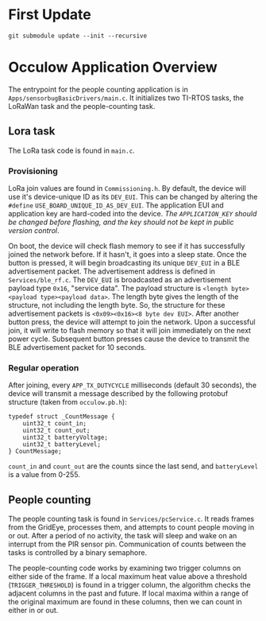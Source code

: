 # First Update
```
git submodule update --init --recursive
```

# Occulow Application Overview
The entrypoint for the people counting application is in `Apps/sensorbugBasicDrivers/main.c`. It initializes two TI-RTOS tasks, the LoRaWan task and the people-counting task.

## Lora task
The LoRa task code is found in `main.c`.

### Provisioning
LoRa join values are found in `Commissioning.h`. By default, the device will use it's device-unique ID as its `DEV_EUI`. This can be changed by altering the `#define` `USE_BOARD_UNIQUE_ID_AS_DEV_EUI`. The application EUI and application key are hard-coded into the device. *The `APPLICATION_KEY` should be changed before flashing, and the key should not be kept in public version control*.

On boot, the device will check flash memory to see if it has successfully joined the network before. If it hasn't, it goes into a sleep state. Once the button is pressed, it will begin broadcasting its unique `DEV_EUI` in a BLE advertisement packet. The advertisement address is defined in `Services/ble_rf.c`. The `DEV_EUI` is broadcasted as an advertisement payload type `0x16`, "service data". The payload structure is `<length byte><payload type><payload data>`. The length byte gives the length of the structure, not including the length byte. So, the structure for these advertisement packets is `<0x09><0x16><8 byte dev EUI>`. After another button press, the device will attempt to join the network. Upon a successful join, it will write to flash memory so that it will join immediately on the next power cycle. Subsequent button presses cause the device to transmit the BLE advertisement packet for 10 seconds.

### Regular operation
After joining, every `APP_TX_DUTYCYCLE` milliseconds (default 30 seconds), the device will transmit a message described by the following protobuf structure (taken from `occulow.pb.h`):
```
typedef struct _CountMessage {
    uint32_t count_in;
    uint32_t count_out;
    uint32_t batteryVoltage;
    uint32_t batteryLevel;
} CountMessage;
```

`count_in` and `count_out` are the counts since the last send, and `batteryLevel` is a value from 0-255.

## People counting
The people counting task is found in `Services/pcService.c`. It reads frames from the GridEye, processes them, and attempts to count people moving in or out. After a period of no activity, the task will sleep and wake on an interrupt from the PIR sensor pin. Communication of counts between the tasks is controlled by a binary semaphore.

The people-counting code works by examining two trigger columns on either side of the frame. If a local maximum heat value above a threshold (`TRIGGER_THRESHOLD`) is found in a trigger column, the algorithm checks the adjacent columns in the past and future. If local maxima within a range of the original maximum are found in these columns, then we can count in either in or out.